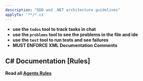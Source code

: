 ```yaml
---
description: "DDD and .NET architecture guidelines"
applyTo: '**/*.cs'
---
```


- **use the `todos` tool to track tasks in chat**
- **use the `problems` tool to see the problems in the file and ide**
- **use the `test` tool to run tests and see failures**
- **MUST ENFORCE XML Documentation Comments**

## C# Documentation [Rules]

**Read all [Agents Rules](./../../AGENTS.md)**

